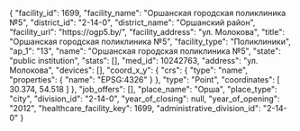 {
    "facility_id": 1699,
    "facility_name": "Оршанская городская поликлиника №5",
    "district_id": "2-14-0",
    "district_name": "Оршанский район",
    "facility_url": "https:\/\/ogp5.by\/",
    "facility_address": "ул. Молокова",
    "title": "Оршанская городская поликлиника №5",
    "facility_type": "Поликлиники",
    "ap_1": "13",
    "name": "Оршанская городская поликлиника №5",
    "state": "public institution",
    "stats": [],
    "med_id": 10242763,
    "address": "ул. Молокова",
    "devices": [],
    "coord_x_y": {
        "crs": {
            "type": "name",
            "properties": {
                "name": "EPSG:4326"
            }
        },
        "type": "Point",
        "coordinates": [
            30.374,
            54.518
        ]
    },
    "job_offers": [],
    "place_name": "Орша",
    "place_type": "city",
    "division_id": "2-14-0",
    "year_of_closing": null,
    "year_of_opening": "2012",
    "healthcare_facility_key": 1699,
    "administrative_division_id": "2-14-0"
}